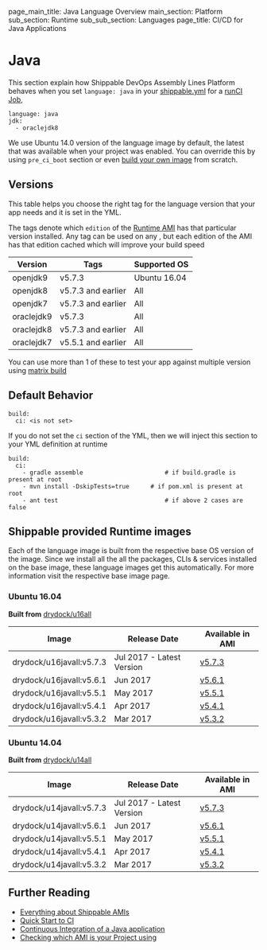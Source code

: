 page_main_title: Java Language Overview
main_section: Platform
sub_section: Runtime
sub_sub_section: Languages
page_title: CI/CD for Java Applications

# Java
This section explain how Shippable DevOps Assembly Lines Platform behaves when you set `language: java` in your [shippable.yml](/platform/tutorial/workflow/shippable-yml) for a [runCI Job](/platform/workflow/job/runci), 

```
language: java
jdk:
  - oraclejdk8
```

We use Ubuntu 14.0 version of the language image by default, the latest that was available when your project was enabled. You can override this by using `pre_ci_boot` section or even [build your own image](/ci/custom-docker-image) from scratch.

<a name="versions"></a>
## Versions
This table helps you choose the right tag for the language version that your app needs and it is set in the YML. 

The tags denote which `edition` of the [Runtime AMI](/platform/tutorial/runtime/ami-overview) has that particular version installed. Any tag can be used on any , but each edition of the AMI has that edition cached which will improve your build speed

| Version  |  Tags    | Supported OS
|----------|---------|-----------
|openjdk9  |   v5.7.3    | Ubuntu 16.04 
|openjdk8  |   v5.7.3 and earlier  |  All 
|openjdk7  |   v5.7.3 and earlier  |  All 
|oraclejdk9      |   v5.7.3    | All 
|oraclejdk8      |   v5.7.3 and earlier  |  All 
|oraclejdk7      |   v5.5.1 and earlier  |  All 

You can use more than 1 of these to test your app against multiple version using [matrix build](/ci/matrix-builds)

## Default Behavior

```
build:
  ci: <is not set>
```

If you do not set the `ci` section of the YML, then we will inject this section to your YML definition at runtime

```
build:
  ci:
    - gradle assemble    					# if build.gradle is present at root
    - mvn install -DskipTests=true    	# if pom.xml is present at root
    - ant test 								# if above 2 cases are false
```

## Shippable provided Runtime images
Each of the language image is built from the respective base OS version of the image. Since we install all the all the packages, CLIs & services installed on the base image, these language images get this automatically. For more information visit the respective base image page.

### Ubuntu 16.04

**Built from** [drydock/u16all](/platform/runtime/os/ubuntu16)

|Image| Release Date |Available in AMI | 
|----------|------------|-----|
drydock/u16javall:v5.7.3  | Jul 2017 - Latest Version | [v5.7.3](/platform/tutorial/runtime/ami-v573)
drydock/u16javall:v5.6.1  | Jun 2017  | [v5.6.1](/platform/tutorial/runtime/ami-v561)
drydock/u16javall:v5.5.1  | May 2017  | [v5.5.1](/platform/tutorial/runtime/ami-v551)
drydock/u16javall:v5.4.1  | Apr 2017  | [v5.4.1](/platform/tutorial/runtime/ami-v541)
drydock/u16javall:v5.3.2  | Mar 2017  | [v5.3.2](/platform/tutorial/runtime/ami-v532)

### Ubuntu 14.04

**Built from** [drydock/u14all](/platform/runtime/os/ubuntu14)

|Image| Release Date |Available in AMI | 
|----------|------------|-----|
drydock/u14javall:v5.7.3  | Jul 2017 - Latest Version | [v5.7.3](/platform/tutorial/runtime/ami-v573)
drydock/u14javall:v5.6.1  | Jun 2017  | [v5.6.1](/platform/tutorial/runtime/ami-v561)
drydock/u14javall:v5.5.1  | May 2017  | [v5.5.1](/platform/tutorial/runtime/ami-v551)
drydock/u14javall:v5.4.1  | Apr 2017  | [v5.4.1](/platform/tutorial/runtime/ami-v541)
drydock/u14javall:v5.3.2  | Mar 2017  | [v5.3.2](/platform/tutorial/runtime/ami-v532)

## Further Reading
* [Everything about Shippable AMIs](/platform/tutorial/runtime/ami-overview)
* [Quick Start to CI](/getting-started/ci-sample)
* [Continuous Integration of a Java application](/ci/java-continuous-integration)
* [Checking which AMI is your Project using](/platform/visibility/subscription/nodes)
